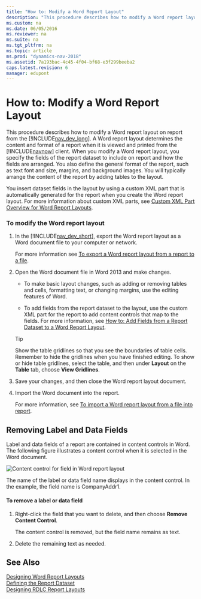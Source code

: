 ```yaml
---
title: "How to: Modify a Word Report Layout"
description: "This procedure describes how to modify a Word report layout on report from the Microsoft Dynamics NAV Development Environment."
ms.custom: na
ms.date: 06/05/2016
ms.reviewer: na
ms.suite: na
ms.tgt_pltfrm: na
ms.topic: article
ms.prod: "dynamics-nav-2018"
ms.assetid: 7a193bac-4c45-4f04-bf68-e3f299beeba2
caps.latest.revision: 6
manager: edupont
---
```

# How to: Modify a Word Report Layout
This procedure describes how to modify a Word report layout on report from the [!INCLUDE[nav_dev_long](includes/nav_dev_long_md.md)]. A Word report layout determines the content and format of a report when it is viewed and printed from the [!INCLUDE[navnow](includes/navnow_md.md)] client. When you modify a Word report layout, you specify the fields of the report dataset to include on report and how the fields are arranged. You also define the general format of the report, such as text font and size, margins, and background images. You will typically arrange the content of the report by adding tables to the layout.  
  
 You insert dataset fields in the layout by using a custom XML part that is automatically generated for the report when you create the Word report layout. For more information about custom XML parts, see [Custom XML Part Overview for Word Report Layouts](Custom-XML-Part-Overview-for-Word-Report-Layouts.md).  
  
### To modify the Word report layout  
  
1.  In the [!INCLUDE[nav_dev_short](includes/nav_dev_short_md.md)], export the Word report layout as a Word document file to your computer or network.  
  
     For more information see [To export a Word report layout from a report to a file](How-to--Import-and-Export-a-Word-Report-Layout.md#ExportLayout).  
  
2.  Open the Word document file in Word 2013 and make changes.  
  
    -   To make basic layout changes, such as adding or removing tables and cells, formatting text, or changing margins, use the editing features of Word.  
  
    -   To add fields from the report dataset to the layout, use the custom XML part for the report to add content controls that map to the fields. For more information, see [How to: Add Fields from a Report Dataset to a Word Report Layout](How-to--Add-Fields-from-a-Report-Dataset-to-a-Word-Report-Layout.md).  
  
    > [!TIP]  
    >  Show the table gridlines so that you see the boundaries of table cells. Remember to hide the gridlines when you have finished editing. To show or hide table gridlines, select the table, and then under **Layout** on the **Table** tab, choose **View Gridlines**.  
  
3.  Save your changes, and then close the Word report layout document.  
  
4.  Import the Word document into the report.  
  
     For more information, see [To import a Word report layout from a file into report](How-to--Import-and-Export-a-Word-Report-Layout.md#ImportLayout).  
  
##  <a name="RemoveField"></a> Removing Label and Data Fields  
 Label and data fields of a report are contained in content controls in Word. The following figure illustrates a content control when it is selected in the Word document.  
  
 ![Content control for field in Word report layout](media/NAV_WordReportLayouts_ContentControl.png "NAV\_WordReportLayouts\_ContentControl")  
  
 The name of the label or data field name displays in the content control. In the example, the field name is CompanyAddr1.  
  
#### To remove a label or data field  
  
1.  Right-click the field that you want to delete, and then choose **Remove Content Control**.  
  
     The content control is removed, but the field name remains as text.  
  
2.  Delete the remaining text as needed.  
  
## See Also  
 [Designing Word Report Layouts](Designing-Word-Report-Layouts.md)   
 [Defining the Report Dataset](Defining-the-Report-Dataset.md)   
 [Designing RDLC Report Layouts](Designing-RDLC-Report-Layouts.md)